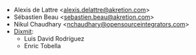 - Alexis de Lattre \<<alexis.delattre@akretion.com>\>
- Sébastien Beau \<<sebastien.beau@akretion.com>\>
- Nikul Chaudhary \<<nchaudhary@opensourceintegrators.com>\>
- [Dixmit](https://www.dixmit.com):
  - Luis David Rodríguez
  - Enric Tobella
